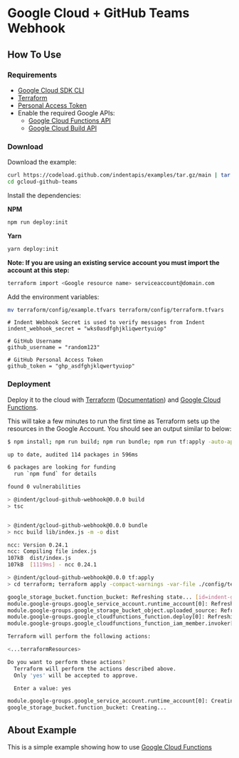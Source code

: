 # Google Cloud + GitHub Teams Webhook

## How To Use

### Requirements

- [Google Cloud SDK CLI](https://cloud.google.com/sdk/gcloud)
- [Terraform](https://terraform.io)
- [Personal Access Token](https://docs.github.com/en/github/authenticating-to-github/keeping-your-account-and-data-secure/creating-a-personal-access-token)
- Enable the required Google APIs:
  - [Google Cloud Functions API](https://cloud.google.com/functions)
  - [Google Cloud Build API](https://console.cloud.google.com/cloud-build)

### Download

Download the example:

```bash
curl https://codeload.github.com/indentapis/examples/tar.gz/main | tar -xz --strip=3 examples-main/webhooks/terraform-gcloud-github-teams
cd gcloud-github-teams
```

Install the dependencies:

**NPM**

```bash
npm run deploy:init
```

**Yarn**

```bash
yarn deploy:init
```

**Note: If you are using an existing service account you must import the account at this step:**

```bash
terraform import <Google resource name> serviceaccount@domain.com
```

Add the environment variables:

```bash
mv terraform/config/example.tfvars terraform/config/terraform.tfvars
```

```hcl
# Indent Webhook Secret is used to verify messages from Indent
indent_webhook_secret = "wks0asdfghjkliqwertyuiop"

# GitHub Username
github_username = "random123"

# GitHub Personal Access Token
github_token = "ghp_asdfghjklqwertyuiop"
```

### Deployment

Deploy it to the cloud with [Terraform](https://terraform.io) ([Documentation](https://terraform.io/docs/)) and [Google Cloud Functions](https://console.cloud.google.com/functions).

This will take a few minutes to run the first time as Terraform sets up the resources in the Google Account. You should see an output similar to below:

```bash
$ npm install; npm run build; npm run bundle; npm run tf:apply -auto-approve

up to date, audited 114 packages in 596ms

6 packages are looking for funding
  run `npm fund` for details

found 0 vulnerabilities

> @indent/gcloud-github-webhook@0.0.0 build
> tsc


> @indent/gcloud-github-webhook@0.0.0 bundle
> ncc build lib/index.js -m -o dist

ncc: Version 0.24.1
ncc: Compiling file index.js
107kB  dist/index.js
107kB  [1119ms] - ncc 0.24.1

> @indent/gcloud-github-webhook@0.0.0 tf:apply
> cd terraform; terraform apply -compact-warnings -var-file ./config/terraform.tfvars

google_storage_bucket.function_bucket: Refreshing state... [id=indent-gcloud-groups-webhooks]
module.google-groups.google_service_account.runtime_account[0]: Refreshing state... [id=projects/my-gcp-example-project/serviceAccounts/indent-gcloud-github-teams@my-gcp-example-project.iam.gserviceaccount.com]
module.google-groups.google_storage_bucket_object.uploaded_source: Refreshing state... [id=indent-gcloud-groups-webhooks-indent-gcloud-github-teams/wNlY1DIsZW6NXuGlkOZL+UNW+CYQ+zSD/Weyiy/jG6U=.zip]
module.google-groups.google_cloudfunctions_function.deploy[0]: Refreshing state... [id=projects/my-gcp-example-project/locations/us-central1/functions/indent-gcloud-github-teams]
module.google-groups.google_cloudfunctions_function_iam_member.invoker[0]: Refreshing state... [id=projects/my-gcp-example-project/locations/us-central1/functions/indent-gcloud-github-teams/roles/cloudfunctions.invoker/allUsers]

Terraform will perform the following actions:

<...terraformResources>

Do you want to perform these actions?
  Terraform will perform the actions described above.
  Only 'yes' will be accepted to approve.

  Enter a value: yes

module.google-groups.google_service_account.runtime_account[0]: Creating...
google_storage_bucket.function_bucket: Creating...
```

## About Example

This is a simple example showing how to use [Google Cloud Functions](https://cloud.google.com/)
